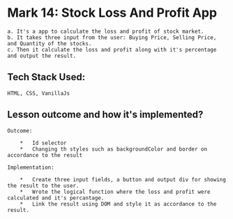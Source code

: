 # Mark 14: Stock Loss And Profit App
    a. It's a app to calculate the loss and profit of stock market.
    b. It takes three input from the user: Buying Price, Selling Price, and Quantity of the stocks.
    c. Then it calculate the loss and profit along with it's percentage and output the result.

## Tech Stack Used:
    HTML, CSS, VanillaJs    

## Lesson outcome and how it's implemented?
    Outcome:

        *   Id selector
        *   Changing th styles such as backgroundColor and border on accordance to the result
    
    Implementation:

        *   Create three input fields, a button and output div for showing the result to the user.
        *   Wrote the logical function where the loss and profit were calculated and it's percantage.
        *   Link the result using DOM and style it as accordance to the result.